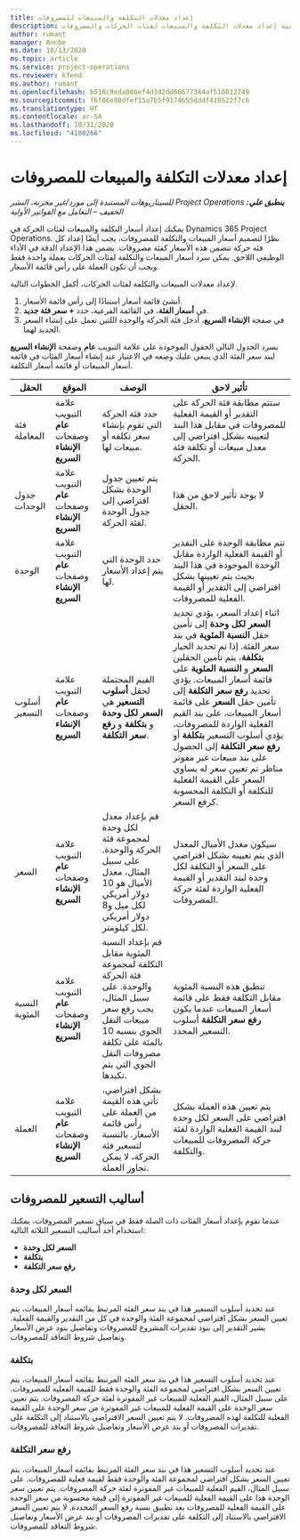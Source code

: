 ```yaml
---
title: إعداد معدلات التكلفة والمبيعات للمصروفات
description: يقدم هذا الموضوع معلومات حول كيفية إعداد معدلات التكلفة والمبيعات لفئات الحركات والمصروفات.
author: rumant
manager: Annbe
ms.date: 10/13/2020
ms.topic: article
ms.service: project-operations
ms.reviewer: kfend
ms.author: rumant
ms.openlocfilehash: b518c9eda00bef4d342dd66677344af516012749
ms.sourcegitcommit: f6f86e80dfef15a7b5f9174b55dddf410522f7c8
ms.translationtype: HT
ms.contentlocale: ar-SA
ms.lasthandoff: 10/31/2020
ms.locfileid: "4180266"
---
```

# <a name="set-up-cost-and-sales-rates-for-expenses"></a>إعداد معدلات التكلفة والمبيعات للمصروفات

_**ينطبق علي:** ‏‫Project Operations للسيناريوهات المستندة إلى مورد/غير مخزنة‬، ‏‫النشر الخفيف – التعامل مع الفواتير الأولية‬_

يمكنك إعداد أسعار التكلفة والمبيعات لفئات الحركة في Dynamics 365 Project Operations. نظرًا لتصميم أسعار المبيعات والتكلفة للمصروفات، يجب أيضًا إعداد كل فئة حركة تتضمن هذه الأسعار كفئة مصروفات. يضمن هذا الإعداد الدقة في الأداء الوظيفي اللاحق. يمكن سرد أسعار المبيعات والتكلفة لفئات الحركات بعملة واحدة فقط ويجب أن تكون العملة على رأس قائمة الأسعار.

لإعداد معدلات المبيعات والتكلفة لفئات الحركات، أكمل الخطوات التالية. 

1. أنشئ قائمة أسعار استنادًا إلى رأس قائمة الأسعار. 
2. في **أسعار الفئة**، في القائمة الفرعية، حدد **+ سعر فئة جديد**. 
3. في صفحة **الإنشاء السريع**، أدخل فئة الحركة والوحدة اللتين تعمل على إنشاء السعر الجديد لهما.

يسرد الجدول التالي الحقول الموجودة على علامة التبويب **عام** وصفحة **الإنشاء السريع** لبند سعر الفئة الذي ينبغي عليك وضعه في الاعتبار عند إنشاء أسعار الفئات في قائمه أسعار المبيعات أو قائمه أسعار التكلفة.

| الحقل | الموقع | ‏‏الوصف | تأثير لاحق |
| --- | --- | --- | --- |
| فئة المعاملة | علامة التبويب **عام** وصفحات **الإنشاء السريع** | حدد فئة الحركة التي تقوم بإنشاء سعر تكلفه أو مبيعات لها. | ستتم مطابقة فئة الحركة على التقدير أو القيمة الفعلية للمصروفات في مقابل هذا البند لتعيينه بشكل افتراضي إلى معدل مبيعات أو تكلفة فئة الحركة. |
| جدول الوحدات | علامة التبويب **عام** وصفحات **الإنشاء السريع** | يتم تعيين جدول الوحدة بشكل افتراضي إلى جدول الوحدة لفئة الحركة. | لا يوجد تأثير لاحق من هذا الحقل. |
| الوحدة | علامة التبويب **عام** وصفحات **الإنشاء السريع** | حدد الوحدة التي يتم إعداد الأسعار لها. | تتم مطابقة الوحدة على التقدير أو القيمة الفعلية الواردة مقابل الوحدة الموجودة في هذا البند بحيث يتم تعيينها بشكل افتراضي إلى التقدير أو القيمة الفعلية للمصروفات. |
| أسلوب التسعير | علامة التبويب **عام** وصفحات **الإنشاء السريع** | القيم المحتملة لحقل **أسلوب التسعير** هي **السعر لكل وحدة** و **بتكلفة** و **رفع سعر التكلفة**. | اثناء إعداد السعر، يؤدي تحديد **السعر لكل وحدة** إلى تأمين حقل **النسبة المئوية** في بند سعر الفئة. إذا تم تحديد الخيار **بتكلفة**، يتم تأمين الحقلين **السعر** و **النسبة المئوية** على قائمة أسعار المبيعات. يؤدي تحديد **رفع سعر التكلفة** إلى تأمين حقل **السعر** على قائمة أسعار المبيعات. على بند القيم الفعلية الواردة للمصروفات، يؤدي أسلوب التسعير **بتكلفة** أو **رفع سعر التكلفة** إلى الحصول على بند مبيعات غير مفوتر مناظر تم تعيين سعر له يساوي السعر على القيمة الفعلية للتكلفة أو التكلفة المحسوبة كرفع السعر. |
| السعر | علامة التبويب **عام** وصفحات **الإنشاء السريع** | قم بإعداد معدل لكل وحدة لمجموعة فئة الحركة والوحدة. على سبيل المثال، معدل الأميال هو 10 دولار أمريكي لكل ميل و8 دولار أمريكي لكل كيلومتر. | سيكون معدل الأميال المعدل الذي يتم تعيينه بشكل افتراضي على السعر أو التكلفة لكل وحدة لبند التقدير أو القيمة الفعلية الواردة لفئة حركة المصروفات.|
| النسبة المئوية | علامة التبويب **عام** وصفحات **الإنشاء السريع** | قم بإعداد النسبة المئوية مقابل التكلفة لمجموعة فئة الحركة والوحدة. على سبيل المثال، يجب رفع سعر مبيعات النقل الجوي بنسبه 10 بالمئة على تكلفة مصروفات النقل الجوي التي يتم تكبدها. | تنطبق هذه النسبة المئوية مقابل التكلفة فقط على قائمة أسعار المبيعات عندما يكون **رفع سعر التكلفة** أسلوب التسعير المحدد. |
| ‏‏العملة | علامة التبويب **عام** وصفحات **الإنشاء السريع** | بشكل افتراضي، تأتي هذه القيمة من العملة على رأس قائمة الأسعار. بالنسبة لتسعير فئة الحركة، لا يمكن تجاوز العملة. | يتم تعيين هذه العملة بشكل افتراضي على السعر لكل وحدة لبند القيمة الفعلية الواردة لفئة حركة المصروفات للمبيعات والتكلفة. |

## <a name="pricing-methods-for-expenses"></a>أساليب التسعير للمصروفات

عندما تقوم بإعداد أسعار الفئات ذات الصلة فقط في سياق تسعير المصروفات، يمكنك استخدام أحد أساليب التسعير الثلاثة التالية:

- **السعر لكل وحدة**
- **بتكلفة**
- **رفع سعر التكلفة**

### <a name="price-per-unit"></a>السعر لكل وحدة
عند تحديد أسلوب التسعير هذا في بند سعر الفئة المرتبط بقائمه أسعار المبيعات، يتم تعيين السعر بشكل افتراضي لمجموعة الفئة والوحدة في كل من التقدير والقيمة الفعلية. يشير التقدير إلى بنود تقديرات المشروع للمصروفات وتفاصيل بنود عرض الأسعار وتفاصيل شروط التعاقد للمصروفات.

### <a name="at-cost"></a>بتكلفة
عند تحديد أسلوب التسعير هذا في بند سعر الفئة المرتبط بقائمه أسعار المبيعات، يتم تعيين السعر بشكل افتراضي لمجموعة الفئة والوحدة فقط للقيمة الفعلية للمصروفات. على سبيل المثال، القيم الفعلية للمبيعات غير المفوترة لفئة حركة المصروفات. يتم تعيين سعر الوحدة على القيمة الفعلية للمبيعات غير المفوترة من سعر الوحدة على القيمة الفعلية للتكلفة لهذه المصروفات. لا يتم تعيين السعر الافتراضي بالاستناد إلى التكلفة على تقديرات المصروفات أو بند عرض الأسعار وتفاصيل شروط التعاقد للمصروفات.

### <a name="markup-over-cost"></a>رفع سعر التكلفة
عند تحديد أسلوب التسعير هذا في بند سعر الفئة المرتبط بقائمه أسعار المبيعات، يتم تعيين السعر بشكل افتراضي لمجموعة الفئة والوحدة فقط لقيمة فعلية للمصروفات. على سبيل المثال، القيم الفعلية للمبيعات غير المفوترة لفئة حركة المصروفات. يتم تعيين سعر الوحدة هذا على القيمة الفعلية للمبيعات غير المفوترة إلى قيمة محسوبة من سعر الوحدة على القيمة الفعلية للمصروفات بعد تطبيق نسبة رفع السعر المحددة. لا يتم تعيين السعر الافتراضي بالاستناد إلى التكلفة على تقديرات المصروفات أو بند عرض الأسعار وتفاصيل شروط التعاقد للمصروفات.
